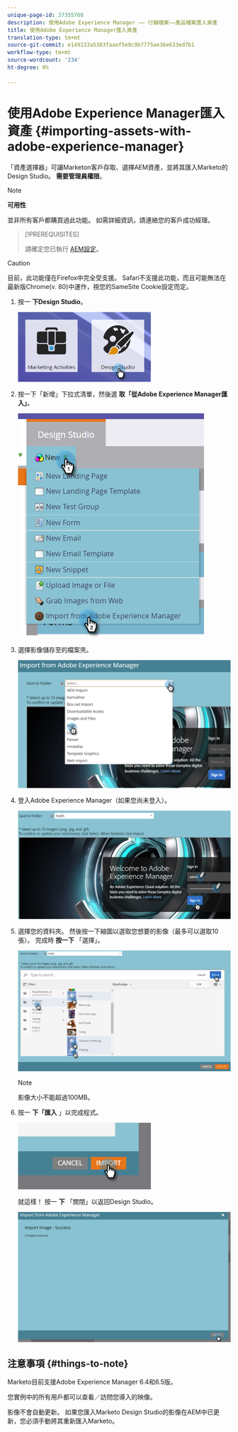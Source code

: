 ```yaml
---
unique-page-id: 37355768
description: 使用Adobe Experience Manager —— 行銷檔案——產品檔案匯入資產
title: 使用Adobe Experience Manager匯入資產
translation-type: tm+mt
source-git-commit: e149133a5383faaef5e9c9b7775ae36e633ed7b1
workflow-type: tm+mt
source-wordcount: '234'
ht-degree: 0%

---
```



# 使用Adobe Experience Manager匯入資產 {#importing-assets-with-adobe-experience-manager}

「資產選擇器」可讓Marketon客戶存取、選擇AEM資產，並將其匯入Marketo的Design Studio。 **需要管理員權限**。

>[!NOTE]
>
>**可用性**
>
>並非所有客戶都購買過此功能。 如需詳細資訊，請連絡您的客戶成功經理。

>[!PREREQUISITES]
>
>請確定您已執行 [AEM設定](https://docs.marketo.com/x/FwPLAQ)。

>[!CAUTION]
>
>目前，此功能僅在Firefox中完全受支援。 Safari不支援此功能，而且可能無法在最新版Chrome(v. 80)中運作，視您的SameSite Cookie設定而定。

1. 按一 **下Design Studio**。

   ![](assets/one-1.png)

1. 按一下「新增」下拉式清單，然後選 **取「從Adobe Experience Manager匯入」**。

   ![](assets/two-1.png)

1. 選擇影像儲存至的檔案夾。

   ![](assets/three-1.png)

1. 登入Adobe Experience Manager（如果您尚未登入）。

   ![](assets/four-1.png)

1. 選擇您的資料夾。 然後按一下縮圖以選取您想要的影像（最多可以選取10張）。 完成時 **按一下** 「選擇」。

   ![](assets/five.png)

   >[!NOTE]
   >
   >影像大小不能超過100MB。

1. 按一 **下「匯入** 」以完成程式。

   ![](assets/six-1.png)

   就這樣！ 按一 **下** 「關閉」以返回Design Studio。

   ![](assets/seven-1.png)

## 注意事項 {#things-to-note}

Marketo目前支援Adobe Experience Manager 6.4和6.5版。

您實例中的所有用戶都可以查看／訪問您導入的映像。

影像不會自動更新。 如果您匯入Marketo Design Studio的影像在AEM中已更新，您必須手動將其重新匯入Marketo。
